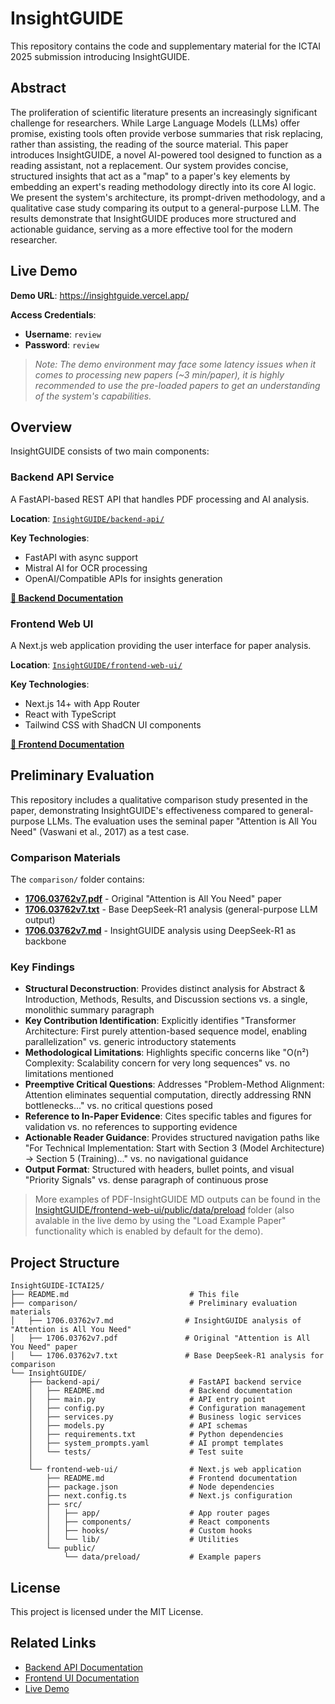 # InsightGUIDE

This repository contains the code and supplementary material for the ICTAI 2025 submission introducing InsightGUIDE.

## Abstract

The proliferation of scientific literature presents an increasingly significant challenge for researchers. While Large Language Models (LLMs) offer promise, existing tools often provide verbose summaries that risk replacing, rather than assisting, the reading of the source material. This paper introduces InsightGUIDE, a novel AI-powered tool designed to function as a reading assistant, not a replacement. Our system provides concise, structured insights that act as a "map" to a paper's key elements by embedding an expert's reading methodology directly into its core AI logic. We present the system's architecture, its prompt-driven methodology, and a qualitative case study comparing its output to a general-purpose LLM. The results demonstrate that InsightGUIDE produces more structured and actionable guidance, serving as a more effective tool for the modern researcher.

## Live Demo

**Demo URL**: <https://insightguide.vercel.app/>

**Access Credentials**:

- **Username**: `review`
- **Password**: `review`

> *Note: The demo environment may face some latency issues when it comes to processing new papers (~3 min/paper), it is highly recommended to use the pre-loaded papers to get an understanding of the system's capabilities.*


## Overview

InsightGUIDE consists of two main components:

### Backend API Service

A FastAPI-based REST API that handles PDF processing and AI analysis.

**Location**: [`InsightGUIDE/backend-api/`](./InsightGUIDE/backend-api/)

**Key Technologies**:

- FastAPI with async support
- Mistral AI for OCR processing
- OpenAI/Compatible APIs for insights generation

**[📖 Backend Documentation](./InsightGUIDE/backend-api/README.md)**

### Frontend Web UI

A Next.js web application providing the user interface for paper analysis.

**Location**: [`InsightGUIDE/frontend-web-ui/`](./InsightGUIDE/frontend-web-ui/)

**Key Technologies**:

- Next.js 14+ with App Router
- React with TypeScript
- Tailwind CSS with ShadCN UI components

**[📖 Frontend Documentation](./InsightGUIDE/frontend-web-ui/README.md)**

## Preliminary Evaluation

This repository includes a qualitative comparison study presented in the paper, demonstrating InsightGUIDE's effectiveness compared to general-purpose LLMs. The evaluation uses the seminal paper "Attention is All You Need" (Vaswani et al., 2017) as a test case.

### Comparison Materials

The `comparison/` folder contains:

- **[1706.03762v7.pdf](./comparison/1706.03762v7.pdf)** - Original "Attention is All You Need" paper
- **[1706.03762v7.txt](./comparison/1706.03762v7.txt)** - Base DeepSeek-R1 analysis (general-purpose LLM output)
- **[1706.03762v7.md](./comparison/1706.03762v7.md)** - InsightGUIDE analysis using DeepSeek-R1 as backbone

### Key Findings

- **Structural Deconstruction**: Provides distinct analysis for Abstract & Introduction, Methods, Results, and Discussion sections vs. a single, monolithic summary paragraph
- **Key Contribution Identification**: Explicitly identifies "Transformer Architecture: First purely attention-based sequence model, enabling parallelization" vs. generic introductory statements
- **Methodological Limitations**: Highlights specific concerns like "O(n²) Complexity: Scalability concern for very long sequences" vs. no limitations mentioned
- **Preemptive Critical Questions**: Addresses "Problem-Method Alignment: Attention eliminates sequential computation, directly addressing RNN bottlenecks..." vs. no critical questions posed
- **Reference to In-Paper Evidence**: Cites specific tables and figures for validation vs. no references to supporting evidence
- **Actionable Reader Guidance**: Provides structured navigation paths like "For Technical Implementation: Start with Section 3 (Model Architecture) → Section 5 (Training)..." vs. no navigational guidance
- **Output Format**: Structured with headers, bullet points, and visual "Priority Signals" vs. dense paragraph of continuous prose

> More examples of PDF-InsightGUIDE MD outputs can be found in the [InsightGUIDE/frontend-web-ui/public/data/preload](./InsightGUIDE/frontend-web-ui/public/data/preload) folder (also avalable in the live demo by using the "Load Example Paper" functionality which is enabled by default for the demo).

## Project Structure

```text
InsightGUIDE-ICTAI25/
├── README.md                           # This file
├── comparison/                         # Preliminary evaluation materials
│   ├── 1706.03762v7.md                # InsightGUIDE analysis of "Attention is All You Need"
│   ├── 1706.03762v7.pdf               # Original "Attention is All You Need" paper
│   └── 1706.03762v7.txt               # Base DeepSeek-R1 analysis for comparison
└── InsightGUIDE/
    ├── backend-api/                    # FastAPI backend service
    │   ├── README.md                   # Backend documentation
    │   ├── main.py                     # API entry point
    │   ├── config.py                   # Configuration management
    │   ├── services.py                 # Business logic services
    │   ├── models.py                   # API schemas
    │   ├── requirements.txt            # Python dependencies
    │   ├── system_prompts.yaml         # AI prompt templates
    │   └── tests/                      # Test suite
    │
    └── frontend-web-ui/                # Next.js web application
        ├── README.md                   # Frontend documentation
        ├── package.json                # Node dependencies
        ├── next.config.ts              # Next.js configuration
        ├── src/
        │   ├── app/                    # App router pages
        │   ├── components/             # React components
        │   ├── hooks/                  # Custom hooks
        │   └── lib/                    # Utilities
        └── public/
            └── data/preload/           # Example papers
```

## License

This project is licensed under the MIT License.

## Related Links

- [Backend API Documentation](./InsightGUIDE/backend-api/README.md)
- [Frontend UI Documentation](./InsightGUIDE/frontend-web-ui/README.md)
- [Live Demo](https://placeholder.com)
